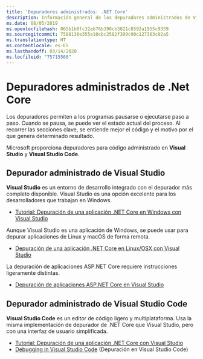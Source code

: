 ```yaml
---
title: 'Depuradores administrados: .NET Core'
description: Información general de los depuradores administrados de Visual Studio y Visual Studio Code.
ms.date: 08/05/2019
ms.openlocfilehash: 065b1b0fc32eb76b398cb3821c8592a1955c9359
ms.sourcegitcommit: 7588136e355e10cbc2582f389c90c127363c02a5
ms.translationtype: HT
ms.contentlocale: es-ES
ms.lasthandoff: 03/14/2020
ms.locfileid: "75715568"
---
```

# <a name="net-core-managed-debuggers"></a>Depuradores administrados de .Net Core

Los depuradores permiten a los programas pausarse o ejecutarse paso a paso. Cuando se pausa, se puede ver el estado actual del proceso. Al recorrer las secciones clave, se entiende mejor el código y el motivo por el que genera determinado resultado.

Microsoft proporciona depuradores para código administrado en **Visual Studio** y **Visual Studio Code**.

## <a name="visual-studio-managed-debugger"></a>Depurador administrado de Visual Studio

**Visual Studio**  es un entorno de desarrollo integrado con el depurador más completo disponible. Visual Studio es una opción excelente para los desarrolladores que trabajan en Windows.

- [Tutorial: Depuración de una aplicación .NET Core en Windows con Visual Studio](../tutorials/debugging-with-visual-studio.md)

Aunque Visual Studio es una aplicación de Windows, se puede usar para depurar aplicaciones de Linux y macOS de forma remota.

- [Depuración de una aplicación .NET Core en Linux/OSX con Visual Studio](https://github.com/Microsoft/MIEngine/wiki/Offroad-Debugging-of-.NET-Core-on-Linux---OSX-from-Visual-Studio)

 La depuración de aplicaciones ASP.NET Core requiere instrucciones ligeramente distintas.

- [Depuración de aplicaciones ASP.NET Core en Visual Studio](/visualstudio/debugger/how-to-enable-debugging-for-aspnet-applications#debug-aspnet-core-apps)

## <a name="visual-studio-code-managed-debugger"></a>Depurador administrado de Visual Studio Code

**Visual Studio Code** es un editor de código ligero y multiplataforma. Usa la misma implementación de depurador de .NET Core que Visual Studio, pero con una interfaz de usuario simplificada.

- [Tutorial: Depuración de una aplicación .NET Core con Visual Studio](../tutorials/with-visual-studio-code.md#debug)
- [Debugging in Visual Studio Code](https://code.visualstudio.com/docs/editor/debugging) (Depuración en Visual Studio Code)
